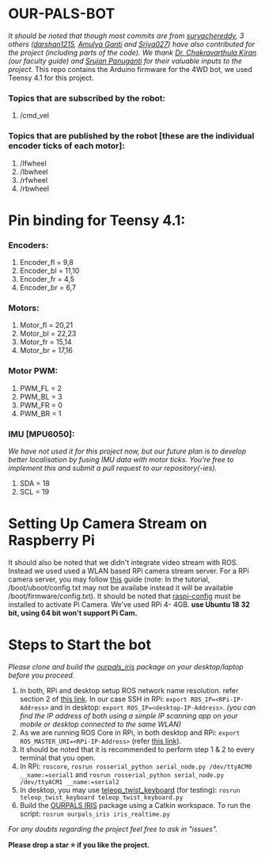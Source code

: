 # OUR-PALS-BOT
  *It should be noted that though most commits are from [suryachereddy](https://github.com/OUR-PALS/OUR-PALS-BOT), 3 others ([darshan1215](https://github.com/darshan1215), [Amulya Ganti](https://github.com/ganti0907) and [Sriya027](https://github.com/Sriya027)) have also contributed for the project (including parts of the code). We thank [Dr. Chakravarthula Kiran](https://github.com/kirandotc) (our faculty guide) and [Srujan Panuganti](https://github.com/srujanpanuganti) for their valuable inputs to the project.*
This repo contains the Arduino firmware for the 4WD bot, we used Teensy 4.1 for this project.

### Topics that are subscribed by the robot:
1. /cmd_vel

### Topics that are published by the robot [these are the individual encoder ticks of each motor]:
1. /lfwheel
2. /lbwheel
3. /rfwheel
4. /rbwheel


# Pin binding for Teensy 4.1:
### Encoders:
1. Encoder_fl = 9,8
2. Encoder_bl = 11,10
3. Encoder_fr = 4,5
4. Encoder_br = 6,7

### Motors:
1. Motor_fl = 20,21
2. Motor_bl = 22,23
3. Motor_fr = 15,14
4. Motor_br = 17,16

### Motor PWM:
1. PWM_FL = 2
2. PWM_BL = 3
3. PWM_FR = 0
4. PWM_BR = 1

### IMU [MPU6050]:
*We have not used it for this project now, but our future plan is to develop better localisation by fusing IMU data with motor ticks. You're free to implement this and submit a pull request to our repository(-ies).*
1. SDA = 18
2. SCL = 19

# Setting Up Camera Stream on Raspberry Pi
It should also be noted that we didn't integrate video stream with ROS. Instead we used used a WLAN based RPi camera stream server. For a RPi camera server, you may follow [this](https://ubuntu.com/blog/how-to-stream-video-with-raspberry-pi-hq-camera-on-ubuntu-core) guide (note: In the tutorial, /boot/uboot/config.txt may not be availabe instead it will be available /boot/firmware/config.txt). It should be noted that [raspi-config](https://ubuntu.com/blog/how-to-stream-video-with-raspberry-pi-hq-camera-on-ubuntu-core) must be installed to activate Pi Camera. 
We've used RPi 4- 4GB. **use Ubuntu 18 32 bit, using 64 bit won't support Pi Cam.**


# Steps to Start the bot
*Please clone and build the [ourpals_iris](https://github.com/OUR-PALS/ourpals_iris) package on your desktop/laptop before you proceed.*
1. In both, RPi and desktop setup ROS network name resolution. refer section 2 of [this link](http://wiki.ros.org/ROS/NetworkSetup). In our case SSH in  RPi:  `export ROS_IP=<RPi-IP-Address>`  and in desktop: `export ROS_IP=<desktop-IP-Address>`. *(you can find the IP address of both using a simple IP scanning app on your mobile or desktop connected to the same WLAN)*
2. As we are running ROS Core in RPi, in both desktop and RPi: `export ROS_MASTER_URI=<RPi-IP-Address>` (refer [this link](http://wiki.ros.org/ROS/Tutorials/MultipleMachines)).
3. It should be noted that it is recommended to perform step 1 & 2 to every terminal that you open.
4. In RPi: `roscore`, `rosrun rosserial_python serial_node.py /dev/ttyACM0 __name:=serial1` and `rosrun rosserial_python serial_node.py /dev/ttyACM1 __name:=serial2`  
5. In desktop, you may use [teleop_twist_keyboard](http://wiki.ros.org/teleop_twist_keyboard) (for testing): `rosrun teleop_twist_keyboard teleop_twist_keyboard.py`
6. Build the [OURPALS IRIS](https://github.com/OUR-PALS/ourpals_iris.git) package using a Catkin workspace. To run the script: `rosrun ourpals_iris iris_realtime.py`


*For any doubts regarding the project feel free to ask in "issues".*

**Please drop a star ⭐ if you like the project.**